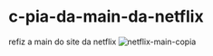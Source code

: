 # c-pia-da-main-da-netflix
refiz a main do site da netflix
![netflix-main-copia](https://user-images.githubusercontent.com/93428392/222187311-54303232-4e1e-44b4-8111-419f7ad0858e.png)

